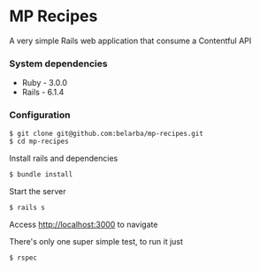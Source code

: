 # MP Recipes

A very simple Rails web application that consume a Contentful API

### System dependencies
* Ruby - 3.0.0
* Rails - 6.1.4

### Configuration
```bash
$ git clone git@github.com:belarba/mp-recipes.git
$ cd mp-recipes
```
Install rails and dependencies
```bash
$ bundle install
```
Start the server
```bash
$ rails s
```

Access [http://localhost:3000](http://localhost:3000) to navigate


There's only one super simple test, to run it just
```bash
$ rspec
```

